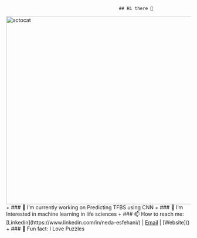                                                ## Hi there 👋
  <img width="512" alt="actocat" src="https://github.com/1Neda1/1Neda1/assets/107118340/abbe1344-611d-4980-b79a-6608a7eb7f22">
+ ###  🔭 I’m currently working on Predicting TFBS using CNN
+ ###  🌱 I’m Interested in machine learning in life sciences                                                                                
+ ###  📫 How to reach me: [Linkedin](https://www.linkedin.com/in/neda-esfehani/) | <a href="mailto:neda.esfehani@gmail.com">Email</a> | [Website]()
+ ### 🧩 Fun fact: I Love Puzzles



